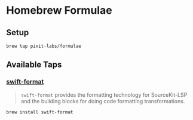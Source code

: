 # Homebrew Formulae

## Setup

```bash
brew tap pixit-labs/formulae
```

## Available Taps

### [swift-format](https://github.com/apple/swift-format)
> `swift-format` provides the formatting technology for SourceKit-LSP and the building blocks for doing code formatting transformations.

```bash
brew install swift-format
```
